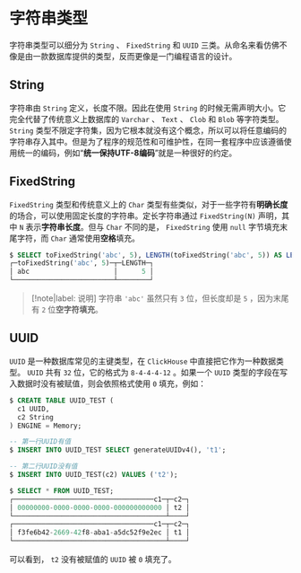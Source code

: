 # 字符串类型

字符串类型可以细分为 `String` 、 `FixedString` 和 `UUID` 三类。从命名来看仿佛不像是由一款数据库提供的类型，反而更像是一门编程语言的设计。

## String

字符串由 `String` 定义，长度不限。因此在使用 `String` 的时候无需声明大小。它完全代替了传统意义上数据库的 `Varchar` 、 `Text` 、 `Clob` 和 `Blob` 等字符类型。 `String` 类型不限定字符集，因为它根本就没有这个概念，所以可以将任意编码的字符串存入其中。但是为了程序的规范性和可维护性，在同一套程序中应该遵循使用统一的编码，例如“**统一保持UTF-8编码**”就是一种很好的约定。

## FixedString

`FixedString` 类型和传统意义上的 `Char` 类型有些类似，对于一些字符有**明确长度**的场合，可以使用固定长度的字符串。定长字符串通过 `FixedString(N)` 声明，其中 `N` 表示**字符串长度**。但与 `Char` 不同的是， `FixedString` 使用 `null` 字节填充末尾字符，而 `Char` 通常使用**空格**填充。

```sql
$ SELECT toFixedString('abc', 5), LENGTH(toFixedString('abc', 5)) AS LENGTH
┌─toFixedString('abc', 5)─┬─LENGTH─┐
│ abc                     │      5 │
└─────────────────────────┴────────┘
```

> [!note|label: 说明]
> 字符串 `'abc'` 虽然只有 `3` 位，但长度却是 `5` ，因为末尾有 `2` 位**空字符填充**。

## UUID

`UUID` 是一种数据库常见的主键类型，在 `ClickHouse` 中直接把它作为一种数据类型。 `UUID` 共有 `32` 位，它的格式为 `8-4-4-4-12` 。如果一个 `UUID` 类型的字段在写入数据时没有被赋值，则会依照格式使用 `0` 填充，例如：

```sql
$ CREATE TABLE UUID_TEST (
  c1 UUID,
  c2 String
) ENGINE = Memory;

-- 第一行UUID有值
$ INSERT INTO UUID_TEST SELECT generateUUIDv4(), 't1';

-- 第二行UUID没有值
$ INSERT INTO UUID_TEST(c2) VALUES ('t2');

$ SELECT * FROM UUID_TEST;
┌───────────────────────────────────c1─┬─c2─┐
│ 00000000-0000-0000-0000-000000000000 │ t2 │
└──────────────────────────────────────┴────┘
┌───────────────────────────────────c1─┬─c2─┐
│ f3fe6b42-2669-42f8-aba1-a5dc52f9e2ec │ t1 │
└──────────────────────────────────────┴────┘
```

可以看到， `t2` 没有被赋值的 `UUID` 被 `0` 填充了。
